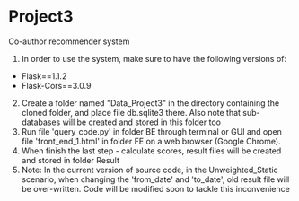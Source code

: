 # Project3
Co-author recommender system
1. In order to use the system, make sure to have the following versions of:
- Flask==1.1.2
- Flask-Cors==3.0.9
2. Create a folder named "Data_Project3" in the directory containing the cloned folder, and place file db.sqlite3 there. Also note that sub-databases will be created and stored in this folder too
3. Run file 'query_code.py' in folder BE through terminal or GUI and open file 'front_end_1.html' in folder FE on a web browser (Google Chrome). 
4. When finish the last step - calculate scores, result files will be created and stored in folder Result
4. Note: In the current version of source code, in the Unweighted_Static scenario, when changing the 'from_date' and 'to_date', old result file will be over-written. Code will be modified soon to tackle this inconvenience
